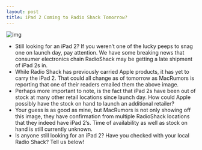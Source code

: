 ```yaml
---
layout: post
title: iPad 2 Coming to Radio Shack Tomorrow?
---
```

![img](http://media.idownloadblog.com/wp-content/uploads/2011/03/radio-shack-ipad.jpg)
* Still looking for an iPad 2? If you weren’t one of the lucky peeps to snag one on launch day, pay attention. We have some breaking news that consumer electronics chain RadioShack may be getting a late shipment of iPad 2s in.
* While Radio Shack has previously carried Apple products, it has yet to carry the iPad 2. That could all change as of tomorrow as MacRumors is reporting that one of their readers emailed them the above image.
* Perhaps more important to note, is the fact that iPad 2s have been out of stock at many other retail locations since launch day. How could Apple possibly have the stock on hand to launch an additional retailer?
* Your guess is as good as mine, but MacRumors is not only showing off this image, they have confirmation from multiple RadioShack locations that they indeed have iPad 2’s. Time of availability as well as stock on hand is still currently unknown.
* Is anyone still looking for an iPad 2? Have you checked with your local Radio Shack? Tell us below!

